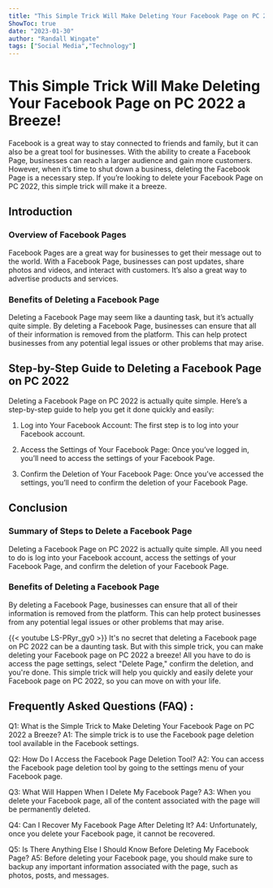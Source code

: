 ```yaml
---
title: "This Simple Trick Will Make Deleting Your Facebook Page on PC 2022 a Breeze!"
ShowToc: true 
date: "2023-01-30"
author: "Randall Wingate" 
tags: ["Social Media","Technology"]
---
```

# This Simple Trick Will Make Deleting Your Facebook Page on PC 2022 a Breeze!

Facebook is a great way to stay connected to friends and family, but it can also be a great tool for businesses. With the ability to create a Facebook Page, businesses can reach a larger audience and gain more customers. However, when it’s time to shut down a business, deleting the Facebook Page is a necessary step. If you’re looking to delete your Facebook Page on PC 2022, this simple trick will make it a breeze.

## Introduction

### Overview of Facebook Pages

Facebook Pages are a great way for businesses to get their message out to the world. With a Facebook Page, businesses can post updates, share photos and videos, and interact with customers. It’s also a great way to advertise products and services.

### Benefits of Deleting a Facebook Page

Deleting a Facebook Page may seem like a daunting task, but it’s actually quite simple. By deleting a Facebook Page, businesses can ensure that all of their information is removed from the platform. This can help protect businesses from any potential legal issues or other problems that may arise.

## Step-by-Step Guide to Deleting a Facebook Page on PC 2022

Deleting a Facebook Page on PC 2022 is actually quite simple. Here’s a step-by-step guide to help you get it done quickly and easily:

1. Log into Your Facebook Account: The first step is to log into your Facebook account.

2. Access the Settings of Your Facebook Page: Once you’ve logged in, you’ll need to access the settings of your Facebook Page.

3. Confirm the Deletion of Your Facebook Page: Once you’ve accessed the settings, you’ll need to confirm the deletion of your Facebook Page.

## Conclusion

### Summary of Steps to Delete a Facebook Page

Deleting a Facebook Page on PC 2022 is actually quite simple. All you need to do is log into your Facebook account, access the settings of your Facebook Page, and confirm the deletion of your Facebook Page.

### Benefits of Deleting a Facebook Page

By deleting a Facebook Page, businesses can ensure that all of their information is removed from the platform. This can help protect businesses from any potential legal issues or other problems that may arise.

{{< youtube LS-PRyr_gy0 >}} 
It's no secret that deleting a Facebook page on PC 2022 can be a daunting task. But with this simple trick, you can make deleting your Facebook page on PC 2022 a breeze! All you have to do is access the page settings, select "Delete Page," confirm the deletion, and you're done. This simple trick will help you quickly and easily delete your Facebook page on PC 2022, so you can move on with your life.

## Frequently Asked Questions (FAQ) :
Q1: What is the Simple Trick to Make Deleting Your Facebook Page on PC 2022 a Breeze?
A1: The simple trick is to use the Facebook page deletion tool available in the Facebook settings.

Q2: How Do I Access the Facebook Page Deletion Tool?
A2: You can access the Facebook page deletion tool by going to the settings menu of your Facebook page.

Q3: What Will Happen When I Delete My Facebook Page?
A3: When you delete your Facebook page, all of the content associated with the page will be permanently deleted.

Q4: Can I Recover My Facebook Page After Deleting It?
A4: Unfortunately, once you delete your Facebook page, it cannot be recovered.

Q5: Is There Anything Else I Should Know Before Deleting My Facebook Page?
A5: Before deleting your Facebook page, you should make sure to backup any important information associated with the page, such as photos, posts, and messages.


